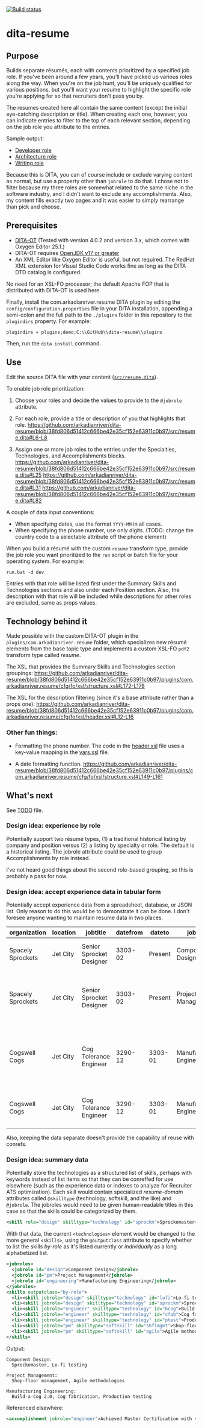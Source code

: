 [![Build status](https://github.com/arkadianriver/dita-resume/workflows/build/badge.svg)](https://github.com/arkadianriver/dita-resume/actions)

# dita-resume

## Purpose

Builds separate résumés, each with contents prioritized by a specified job role.
If you've been around a few years, you'll have picked up various roles along the way.
When you're on the job hunt, you'll be uniquely qualified for various positions,
but you'll want your resume to highlight the specific role you're applying for
so that recruiters don't pass you by.

The resumes created here all contain the same content
(except the initial eye-catching description or title).
When creating each one, however, you can indicate entries to filter to the
top of each relevant section, depending on the job role you attribute to the entries.

Sample output:

- [Developer role](https://arkadianriver.github.io/dita-resume/resume_Gary_Faircloth_dev.pdf)
- [Architecture role](https://arkadianriver.github.io/dita-resume/resume_Gary_Faircloth_ia.pdf)
- [Writing role](https://arkadianriver.github.io/dita-resume/resume_Gary_Faircloth_wrt.pdf)

Because this is DITA, you can of course include or exclude varying content as normal,
but use a property other than `jobrole` to do that.
I chose not to filter because my three roles are somewhat related to the same
niche in the software industry, and I didn't want to exclude any accomplishments.
Also, my content fills exactly two pages and it was easier to simply rearrange
than pick and choose.

## Prerequisites

- [DITA-OT](https://www.dita-ot.org/download) (Tested with version 4.0.2 and version 3.x, which comes with Oxygen Editor 25.1.)
- DITA-OT requires [OpenJDK v17 or greater](https://www.dita-ot.org/dev/topics/prerequisite-software.html)
- An XML Editor like Oxygen Editor is useful, but not required.
  The RedHat XML extension for Visual Studio Code works fine as long as the DITA DTD catalog is configured.

No need for an XSL-FO processor;
the default Apache FOP that is distributed with DITA-OT is used here.

Finally, install the com.arkadianriver.resume DITA plugin by editing the
`config/configuration.properties` file in your DITA installation, appending
a semi-colon and the full path to the `./plugins` folder in this repository to the
`plugindirs` property. For example:

```properties
plugindirs = plugins;demo;C:\\GitHub\\dita-resume\\plugins
```

Then, run the `dita install` command.

## Use

Edit the source DITA file with your content ([`src/resume.dita`](src/resume.dita)).

To enable job role prioritization:

1.  Choose your roles and decide the values to provide to the `@jobrole` attribute.

1.  For each role, provide a title or description of you that highlights that role.
    https://github.com/arkadianriver/dita-resume/blob/38fd806d51412c666be42e35cf152e63911c0b97/src/resume.dita#L6-L8

1.  Assign one or more job roles to the entries under the Specialties, Technologies, and Accomplishments blocks.
    https://github.com/arkadianriver/dita-resume/blob/38fd806d51412c666be42e35cf152e63911c0b97/src/resume.dita#L25
    https://github.com/arkadianriver/dita-resume/blob/38fd806d51412c666be42e35cf152e63911c0b97/src/resume.dita#L31
    https://github.com/arkadianriver/dita-resume/blob/38fd806d51412c666be42e35cf152e63911c0b97/src/resume.dita#L82

A couple of data input conventions:

- When specifying dates, use the format `YYYY-MM` in all cases.
- When specifying the phone number, use only digits.
  (TODO: change the country code to a selectable attribute off the phone element)

When you build a résumé with the custom `resume` transform type,
provide the job role you want prioritized to the `run` script or
batch file for your operating system. For example:

```batch
run.bat -d dev
```

Entries with that role will be listed first under the Summary Skills and
Technologies sections and also under each Position section.
Also, the description with that role will be included
while descriptions for other roles are excluded, same as props values.


## Technology behind it

Made possible with the custom DITA-OT plugin
in the `plugins/com.arkadianriver.resume` folder,
which
specializes new résumé elements from the base topic type
and implements a custom XSL-FO `pdf2` transform type called _resume_.

The XSL that provides the Summary Skills and Technologies section groupings:
https://github.com/arkadianriver/dita-resume/blob/38fd806d51412c666be42e35cf152e63911c0b97/plugins/com.arkadianriver.resume/cfg/fo/xsl/structure.xsl#L172-L178

The XSL for the description filtering (since it's a base attribute rather than a props one):
https://github.com/arkadianriver/dita-resume/blob/38fd806d51412c666be42e35cf152e63911c0b97/plugins/com.arkadianriver.resume/cfg/fo/xsl/header.xsl#L12-L16

### Other fun things:

- Formatting the phone number.
  The code in the [header.xsl](plugins/com.arkadianriver.resume/cfg/fo/xsl/header.xsl) file
  uses a key-value mapping in the [vars.xsl](plugins/com.arkadianriver.resume/cfg/fo/xsl/vars) file.

- A date formatting function.
  https://github.com/arkadianriver/dita-resume/blob/38fd806d51412c666be42e35cf152e63911c0b97/plugins/com.arkadianriver.resume/cfg/fo/xsl/structure.xsl#L149-L161


## What's next

See [TODO](TODO) file.

### Design idea: experience by role

Potentially support two résumé types, (1) a traditional historical listing
by company and position versus (2) a listing by specialty or role.
The default is a historical listing.
The jobrole attribute could be used to group Accomplishments by role instead.

I've not heard good things about the second role-based grouping,
so this is probably a pass for now.

### Design idea: accept experience data in tabular form

Potentially accept experience data from a spreadsheet, database, or JSON list.
Only reason to do this would be to demonstrate it can be done.
I don't foresee anyone wanting to maintain resume data in two places.

|organization|location|jobtitle|datefrom|dateto|jobrole|entry|
|---|---|---|---|---|---|---|
|Spacely Sprockets|Jet City|Senior Sprocket Designer|3303-02|Present|Component Design|Designed the 3303 sprocket of the year.|
|Spacely Sprockets|Jet City|Senior Sprocket Designer|3303-02|Present|Project Management|Engaged a team of 50 in metal collection, surpassing Cogswell by 30%.|
|Cogswell Cogs|Jet City|Cog Tolerance Engineer|3290-12|3303-01|Manufacturing Engineering|Improved Cog engagement quality by a USO measurable standard of 0.3%|
|Cogswell Cogs|Jet City|Cog Tolerance Engineer|3290-12|3303-01|Manufacturing Engineering|Established improved standards of cog testing.|

Also, keeping the data separate doesn't provide the capability of
reuse with conrefs.

### Design idea: summary data

Potentially store the technologies as a structured list of skills,
perhaps with keywords instead of list items so that they can be conreffed
for use elsewhere
(such as the experience data or indexes to analyze for Recruiter ATS optimization).
Each skill would contain specialized _resume-domain_ attributes called
`@skilltype` (technology, softskill, and the like) and `@jobrole`.
The jobroles would need to be given human-readable titles in this case so that the
skills could be categorized by them.

```xml
<skill role="design" skilltype="technology" id="sprockm">Sprockomaster</skill>
```

With that data, the current `<technologies>` element would be changed
to the more general `<skills>`, using the `@outputclass` attribute to specify
whether to list the skills _by-role_ as it's listed currently or
_individually_ as a long alphabetized list.

```xml
<jobroles>
  <jobrole id="design">Component Design</jobrole>
  <jobrole id="pm">Project Management</jobrole>
  <jobrole id="engineering">Manufacturing Engineering</jobrole>
</jobroles>
<skills outputclass="by-role">
  <li><skill jobrole="design" skilltype="technology" id="lofi">Lo-fi testing</skill></li>
  <li><skill jobrole="design" skilltype="technology" id="sprockm">Sprockomaster</skill></li>
  <li><skill jobrole="engineer" skilltype="technology" id="bcog">Build-a-Cog 2.0</skill></li>
  <li><skill jobrole="engineer" skilltype="technology" id="cfab">Cog fabrication</skill></li>
  <li><skill jobrole="engineer" skilltype="technology" id="ptest">Production testing</skill></li>
  <li><skill jobrole="pm" skilltype="softskill" id="shflmgmt">Shop-floor management</skill></li>
  <li><skill jobrole="pm" skilltype="softskill" id="agile">Agile methodologies</skill></li>
</skills>
```

Output:

```
Component Design:
  Sprockomaster, Lo-fi testing

Project Management:
  Shop-floor management, Agile methodologies

Manufacturing Engineering:
  Build-a-Cog 2.0, Cog fabrication, Production testing
```

Referenced elsewhere:

```xml
<accomplishment jobrole="engineer">Achieved Master Certification with <skill conref="#resume/bcog"/>.</accomplishment>
```
